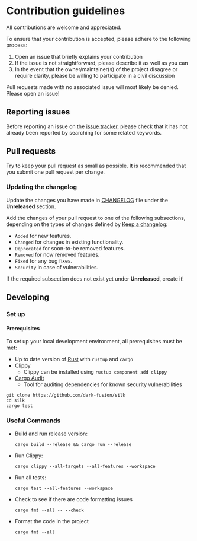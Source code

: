 # Contribution guidelines
All contributions are welcome and appreciated.

To ensure that your contribution is accepted, please adhere to the following process:
  1. Open an issue that briefly explains your contribution
  2. If the issue is not straightforward, please describe it as well as you can
  3. In the event that the owner/maintainer(s) of the project disagree or require clarity, please be willing to participate in a civil discussion

Pull requests made with no associated issue will most likely be denied. Please open an issue!

## Reporting issues

Before reporting an issue on the
[issue tracker](https://github.com/dark-fusion/silk/issues),
please check that it has not already been reported by searching for some related
keywords.

## Pull requests

Try to keep your pull request as small as possible. It is recommended that you submit one pull request per change.

### Updating the changelog

Update the changes you have made in
[CHANGELOG](https://github.com/dark-fusion/silk/blob/main/CHANGELOG.md)
file under the **Unreleased** section.

Add the changes of your pull request to one of the following subsections,
depending on the types of changes defined by
[Keep a changelog](https://keepachangelog.com/en/1.0.0/):

- `Added` for new features.
- `Changed` for changes in existing functionality.
- `Deprecated` for soon-to-be removed features.
- `Removed` for now removed features.
- `Fixed` for any bug fixes.
- `Security` in case of vulnerabilities.

If the required subsection does not exist yet under **Unreleased**, create it!

## Developing

### Set up

#### Prerequisites
To set up your local development environment, all prerequisites must be met:
- Up to date version of [Rust](https://www.rust-lang.org/tools/install) with `rustup` and `cargo`
- [Clippy](https://github.com/rust-lang/rust-clippy)
  - Clippy can be installed using `rustup component add clippy`
- [Cargo Audit](https://github.com/RustSec/rustsec/tree/main/cargo-audit)
  - Tool for auditing dependencies for known security vulnerabilities

```shell
git clone https://github.com/dark-fusion/silk
cd silk
cargo test
```

### Useful Commands

- Build and run release version:

  ```shell
  cargo build --release && cargo run --release
  ```

- Run Clippy:

  ```shell
  cargo clippy --all-targets --all-features --workspace
  ```

- Run all tests:

  ```shell
  cargo test --all-features --workspace
  ```

- Check to see if there are code formatting issues

  ```shell
  cargo fmt --all -- --check
  ```

- Format the code in the project

  ```shell
  cargo fmt --all
  ```
